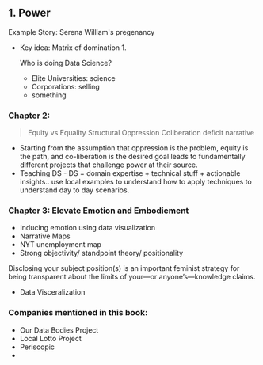 ## 1. Power
Example Story: Serena William's pregenancy
- Key idea: Matrix of domination
  1. 
  
  Who is doing Data Science? 
    - Elite Universities: science
    - Corporations: selling
    - something

### Chapter 2:

> Equity vs Equality
> Structural Oppression
> Coliberation
> deficit narrative

- Starting from the assumption that oppression is the problem, equity is the path, and co-liberation is the desired goal leads to fundamentally different projects that challenge power at their source. 
- Teaching DS - DS = domain expertise + technical stuff + actionable insights.. use local examples to understand how to apply techniques to understand day to day scenarios.



### Chapter 3: Elevate Emotion and Embodiement
- Inducing emotion using data visualization
- Narrative Maps
- NYT unemployment map
- Strong objectivity/ standpoint theory/ positionality

Disclosing your subject position(s) is an important feminist strategy for being transparent about the limits of your—or anyone’s—knowledge claims. 
 - Data Visceralization
 
 
### Companies mentioned in this book:
- Our Data Bodies Project
- Local Lotto Project
- Periscopic
- 
